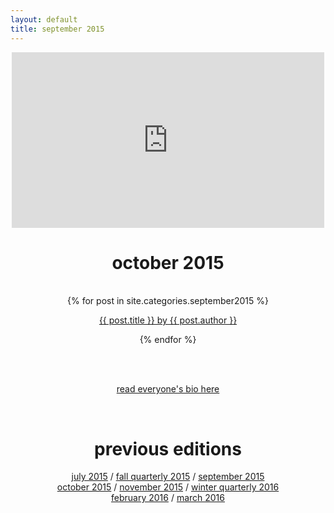```yaml
---
layout: default
title: september 2015
---
```

<div align="center">
    <iframe src="https://player.vimeo.com/video/137715755" width="500" height="281" frameborder="0" webkitallowfullscreen mozallowfullscreen allowfullscreen></iframe>
    <p><h1>october 2015</h1></p><br>
</div>
<div align="center">
    {% for post in site.categories.september2015 %}
    <div class="items-wrapper">
        <div class="item">
            <p><a href="../{{ post.url }}">{{ post.title }} by {{ post.author }}</a>
            <br />
        </div>
    </div>
        
{% endfor %}
</div>

<br><br>
<p align="center"><a href="../october2015/people.html">read everyone's bio here</a></p>
<br>

<div align="center">
    <p><h1>previous editions</h1></p>
    <a href="../july2015/">july 2015</a> / <a href="../fall2015/">fall quarterly 2015</a> / <a href="../september2015/">september 2015</a> <br> <a href="../october2015/">october 2015</a> / <a href="../november2015/">november 2015</a> / <a href="../winter2016/">winter quarterly 2016</a> <br> <a href="../february2016 /">february 2016</a> / <a href="../march2015 /">march 2016</a>
</div>

<br><br>